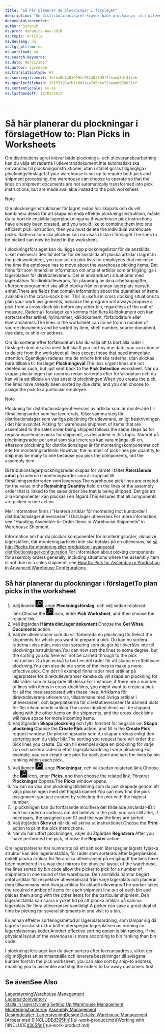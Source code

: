 ```yaml
---
title: "Så här planerar du plockningar i förslaget"
description: "Om distributionslagret kräver både plocknings- och utleveransbearbetning kan du välja att raderna i utleveransdokument inte automatiskt ska omvandlas till plockningsinstruktioner, utan i stället göras tillgängliga i plockningsförslaget."
documentationcenter: 
author: SorenGP
ms.prod: dynamics-nav-2018
ms.topic: article
ms.devlang: na
ms.tgt_pltfrm: na
ms.workload: na
ms.search.keywords: 
ms.date: 08/21/2017
ms.author: sgroespe
ms.translationtype: HT
ms.sourcegitcommit: 1dfba8b14019991c95f40ffd5f7fbaed5df414eb
ms.openlocfilehash: 78ff3326a2b15d8314a745bce729aae8939633cf
ms.contentlocale: sv-se
ms.lasthandoff: 12/01/2017

---
```

# <a name="how-to-plan-picks-in-worksheets"></a><span data-ttu-id="e959b-103">Så här planerar du plockningar i förslaget</span><span class="sxs-lookup"><span data-stu-id="e959b-103">How to: Plan Picks in Worksheets</span></span>
<span data-ttu-id="e959b-104">Om distributionslagret kräver både plocknings- och utleveransbearbetning kan du välja att raderna i utleveransdokument inte automatiskt ska omvandlas till plockningsinstruktioner, utan i stället göras tillgängliga i plockningsförslaget.</span><span class="sxs-lookup"><span data-stu-id="e959b-104">If your warehouse is set up to require both pick and shipment processing, the warehouse can choose to operate so that the lines on shipment documents are not automatically transformed into pick instructions, but are made available instead to the pick worksheet.</span></span>  

> [!NOTE]  
>  <span data-ttu-id="e959b-105">Om plockningsinstruktioner för lagret redan har skapats och du vill kombinera dessa för att skapa en enda effektiv plockningsinstruktion, måste du ta bort de enskilda lagerplockningarna.</span><span class="sxs-lookup"><span data-stu-id="e959b-105">If warehouse pick instructions have already been created, and you would like to combine them into one efficient pick instruction, then you must delete the individual warehouse picks.</span></span> <span data-ttu-id="e959b-106">Raderna som ska plockas kan nu visas i listan i förslaget.</span><span class="sxs-lookup"><span data-stu-id="e959b-106">The lines to be picked can now be listed in the worksheet.</span></span>  

<span data-ttu-id="e959b-107">I plockningsförslaget kan du lägga upp plockningslistor för de anställda, vilket minimerar den tid det tar för de anställda att plocka artiklar i lagret.</span><span class="sxs-lookup"><span data-stu-id="e959b-107">In the pick worksheet, you can set up pick lists for employees that minimize the time the employee has to move about the warehouse picking items.</span></span> <span data-ttu-id="e959b-108">Det finns fält som innehåller information om antalet artiklar som är tillgängliga i lagerplatser för direktutleverans. Det är användbart i situationer med lagerplatser för direktutleverans, för planering av dina arbetsuppgifter, eftersom programmet ska alltid plocka från en annan lagerplats oavsett enhet.</span><span class="sxs-lookup"><span data-stu-id="e959b-108">There are fields that contain information about the quantities of items available in the cross-dock bins. This is useful in cross docking situations to plan your work assignments, because the program will always propose a pick from a cross-dock bin before any other bin, regardless of the unit of measure.</span></span> <span data-ttu-id="e959b-109">Raderna i förslaget kan komma från flera källdokument och kan sorteras efter artikel, hyllnummer, källdokument, förfallodatum eller leveransadress.</span><span class="sxs-lookup"><span data-stu-id="e959b-109">The lines in the worksheet can come from a number of source documents and be sorted by item, shelf number, source document, due date, or ship-to address.</span></span>  

<span data-ttu-id="e959b-110">Om du sorterar efter förfallodatum kan du välja att ta bort alla rader i förslaget utom de allra mest kritiska.</span><span class="sxs-lookup"><span data-stu-id="e959b-110">If you sort by due date, you can choose to delete from the worksheet all lines except those that need immediate attention.</span></span> <span data-ttu-id="e959b-111">Egentligen raderas inte de mindre kritiska raderna, utan skickas bara tillbaka till förslaget **Plockningsval**.</span><span class="sxs-lookup"><span data-stu-id="e959b-111">The less urgent lines are not deleted as such, but just sent back to the **Pick Selection** worksheet.</span></span> <span data-ttu-id="e959b-112">När du skapar plockningen har raderna redan sorterats efter förfallodatum och du kan välja att tilldela en viss anställd plockningen.</span><span class="sxs-lookup"><span data-stu-id="e959b-112">When you create the pick, the lines have already been sorted by due date, and you can choose to assign the pick to a particular employee.</span></span>  

> [!NOTE]  
>  <span data-ttu-id="e959b-113">Plockning för distributionslagerutleverans av artiklar som är monterade till försäljningsorder som har levererats, följer samma steg för distributionslager som vanliga plockning för utleverans, enligt beskrivningen i det här avsnittet.</span><span class="sxs-lookup"><span data-stu-id="e959b-113">Picking for warehouse shipment of items that are assembled to the sales order being shipped follows the same steps as for regular warehouse picks for shipment, as described in this topic.</span></span> <span data-ttu-id="e959b-114">Numret på plockningsrader per antal som ska levereras kan vara många-till-en, eftersom plockning för distributionslager är för monteringskomponenter och inte för monteringsartikeln.</span><span class="sxs-lookup"><span data-stu-id="e959b-114">However, the number of pick lines per quantity to ship may be many to one because you pick the components, not the assembly item.</span></span>  
>   
>  <span data-ttu-id="e959b-115">Distributionslagerplockningsrader skapas för värdet i fältet **Återstående antal** på raderna i monteringsorder som är kopplad till försäljningsorderraden som levereras.</span><span class="sxs-lookup"><span data-stu-id="e959b-115">The warehouse pick lines are created for the value in the **Remaining Quantity** field on the lines of the assembly order that is linked to the sales order line that is being shipped.</span></span> <span data-ttu-id="e959b-116">Det gör att alla komponenter kan plockas i en åtgärd.</span><span class="sxs-lookup"><span data-stu-id="e959b-116">This ensures that all components are picked in one action.</span></span>  
>   
>  <span data-ttu-id="e959b-117">Mer information finns i ”Hantera artiklar för montering mot kundorder i distributionslagerutleveranser” i Dist.lager utleverans.</span><span class="sxs-lookup"><span data-stu-id="e959b-117">For more information, see “Handling Assemble-to-Order Items in Warehouse Shipments” in Warehouse Shipment.</span></span>  
>   
>  <span data-ttu-id="e959b-118">Information om hur du plockar komponenter för monteringsorder, inklusive lagerställen, där monteringsartikeln inte ska betalas på en utleverans, se [så här: Plocka för montering eller produktion i avancerad distributionslagerkonfiguration](warehouse-how-to-pick-for-internal-operations-in-advanced-warehousing.md).</span><span class="sxs-lookup"><span data-stu-id="e959b-118">For information about picking components for assembly orders generally, including situations where the assembly item is not due on a sales shipment, see [How to: Pick for Assembly or Production in Advanced Warehouse Configurations](warehouse-how-to-pick-for-internal-operations-in-advanced-warehousing.md).</span></span>  

## <a name="to-plan-picks-in-the-worksheet"></a><span data-ttu-id="e959b-119">Så här planerar du plockningar i förslaget</span><span class="sxs-lookup"><span data-stu-id="e959b-119">To plan picks in the worksheet</span></span>  
1.  <span data-ttu-id="e959b-120">Välj ikonen ![Söka efter sida eller rapport](media/ui-search/search_small.png "ikonen Söka efter sida eller rapport"), ange **Plockningsförslag**, och välj sedan relaterad länk.</span><span class="sxs-lookup"><span data-stu-id="e959b-120">Choose the ![Search for Page or Report](media/ui-search/search_small.png "Search for Page or Report icon") icon, enter **Pick Worksheet**, and then choose the related link.</span></span>  
2.  <span data-ttu-id="e959b-121">Välj åtgärden **Hämta dist.lager dokument**.</span><span class="sxs-lookup"><span data-stu-id="e959b-121">Choose the **Get Whse. Documents** action.</span></span>  
3.  <span data-ttu-id="e959b-122">Välj de utleveranser som du vill förbereda en plockning för.</span><span class="sxs-lookup"><span data-stu-id="e959b-122">Select the shipments for which you want to prepare a pick.</span></span> <span data-ttu-id="e959b-123">Du kan nu sortera raderna i viss mån, men den sortering som du gör här överförs inte till plockningsinstruktionen.</span><span class="sxs-lookup"><span data-stu-id="e959b-123">You can now sort the lines to some degree, but the sorting you do here will not be carried through to the pick instruction.</span></span> <span data-ttu-id="e959b-124">Du kan också ta bort en del rader för att skapa en effektivare plockning.</span><span class="sxs-lookup"><span data-stu-id="e959b-124">You can also delete some of the lines to make a more effective pick.</span></span> <span data-ttu-id="e959b-125">Om det till exempel finns rader med artiklar på lagerplatser för direktutleveranser kanske du vill skapa en plockning för alla rader som är kopplade till dessa.</span><span class="sxs-lookup"><span data-stu-id="e959b-125">For instance, if there are a number of lines with items in cross-dock bins, you might want to create a pick for all the lines associated with these lines.</span></span> <span data-ttu-id="e959b-126">Artiklarna för direktutleverans utlevereras, tillsammans med övriga artiklar i utleveransen, och lagerplatserna för direktutleveranser får därmed plats för fler inkommande artiklar.</span><span class="sxs-lookup"><span data-stu-id="e959b-126">The cross-docked items will be shipped, along with the other items on the shipments, and the cross-dock bins will have space for more incoming items.</span></span>  
4.  <span data-ttu-id="e959b-127">Välj åtgärden **Skapa plockning** och fyll i fönstret för begäran om **Skapa plockning**.</span><span class="sxs-lookup"><span data-stu-id="e959b-127">Choose the **Create Pick** action, and fill in the **Create Pick** request window.</span></span> <span data-ttu-id="e959b-128">De plockningsrader som du skapar ordnas enligt den sortering som du väljer här.</span><span class="sxs-lookup"><span data-stu-id="e959b-128">The sorting you request here will order the pick lines you create.</span></span> <span data-ttu-id="e959b-129">Du kan till exempel skapa en plockning för varje zon och sortera raderna efter lagerplatsordning i varje plockning.</span><span class="sxs-lookup"><span data-stu-id="e959b-129">For example, you can create one pick for each zone and sort the lines by bin ranking within each pick.</span></span>  
5.  <span data-ttu-id="e959b-130">Välj ikonen ![Söka efter sida eller rapport](media/ui-search/search_small.png "ikonen Söka efter sida eller rapport"), ange **Plockningar**, och välj sedan relaterad länk.</span><span class="sxs-lookup"><span data-stu-id="e959b-130">Choose the ![Search for Page or Report](media/ui-search/search_small.png "Search for Page or Report icon") icon, enter **Picks**, and then choose the related link.</span></span> <span data-ttu-id="e959b-131">Fönstret **Plockningar** öppnas.</span><span class="sxs-lookup"><span data-stu-id="e959b-131">The **Picks** window opens.</span></span>  
6.  <span data-ttu-id="e959b-132">Nu kan du visa den plockningstilldelning som du just skapade genom att välja plockningen med det högsta numret.</span><span class="sxs-lookup"><span data-stu-id="e959b-132">You can now find the pick assignment you just created by selecting the pick with the highest number.</span></span>  
7.  <span data-ttu-id="e959b-133">I plockningen kan du fortfarande modifiera det tilldelade användar-ID:t och hur raderna sorteras om det behövs.</span><span class="sxs-lookup"><span data-stu-id="e959b-133">In the pick, you can still alter, if necessary, the assigned user ID and the way the lines are sorted.</span></span>  
8.  <span data-ttu-id="e959b-134">Välj åtgärden **Skriv ut** när du vill skriva ut instruktioner.</span><span class="sxs-lookup"><span data-stu-id="e959b-134">Choose the **Print** action to print the pick instructions.</span></span>  
9. <span data-ttu-id="e959b-135">När du har utfört plockningen, väljer du åtgärden **Registrera**.</span><span class="sxs-lookup"><span data-stu-id="e959b-135">After you have performed the pick, choose the **Register** action.</span></span>  

<span data-ttu-id="e959b-136">Om lagerplatserna har numrerats på ett sätt som återspeglar lagrets fysiska struktur kan den lageranställda, för rader som sorterats efter lagerplatskod, enkelt plocka artiklar för flera olika utleveranser på en gång.</span><span class="sxs-lookup"><span data-stu-id="e959b-136">If the bins have been numbered in a way that mirrors the physical layout of the warehouse, the lines sorted by bin code allow the picker to pick for a number of shipments in one round of the warehouse.</span></span> <span data-ttu-id="e959b-137">Den anställda hämtar begärt antal artiklar för respektive utleveransrad från varje lagerplats och placerar dem tillsammans med övriga artiklar för aktuell utleverans.</span><span class="sxs-lookup"><span data-stu-id="e959b-137">The worker takes the required number of items for each shipment line out of each bin and places them along with the other items for the particular shipment.</span></span> <span data-ttu-id="e959b-138">Den lageranställda kan spara mycket tid på att plocka artiklar på samma lagerplats för flera utleveranser samtidigt.</span><span class="sxs-lookup"><span data-stu-id="e959b-138">A picker can save a great deal of time by picking for several shipments in one visit to a bin.</span></span>  

<span data-ttu-id="e959b-139">En annan effektiv sorteringsmetod är lagerplatsordning, som lämpar sig då lagrets fysiska struktur bättre återspeglar lagerplatsernas ordning än lagerplatsernas koder.</span><span class="sxs-lookup"><span data-stu-id="e959b-139">Another effective sorting option is bin ranking, if the physical layout of the warehouse is more according to bin ranking than bin code.</span></span>  

<span data-ttu-id="e959b-140">I plockningsförslaget kan du även sortera efter leveransadress, vilket ger dig möjlighet att sammanställa och leverera beställningar till avlägsna kunder först.</span><span class="sxs-lookup"><span data-stu-id="e959b-140">In the pick worksheet, you can also sort by ship-to address, enabling you to assemble and ship the orders to far-away customers first.</span></span>  

## <a name="see-also"></a><span data-ttu-id="e959b-141">Se även</span><span class="sxs-lookup"><span data-stu-id="e959b-141">See Also</span></span>
[<span data-ttu-id="e959b-142">Lagerstyrning</span><span class="sxs-lookup"><span data-stu-id="e959b-142">Warehouse Management</span></span>](warehouse-manage-warehouse.md)  
[<span data-ttu-id="e959b-143">Lagersaldo</span><span class="sxs-lookup"><span data-stu-id="e959b-143">Inventory</span></span>](inventory-manage-inventory.md)  
<span data-ttu-id="e959b-144">[Ställa in lagerstyrning](warehouse-setup-warehouse.md)   </span><span class="sxs-lookup"><span data-stu-id="e959b-144">[Setting Up Warehouse Management](warehouse-setup-warehouse.md)   </span></span>  
<span data-ttu-id="e959b-145">[Monteringshantering](assembly-assemble-items.md)  </span><span class="sxs-lookup"><span data-stu-id="e959b-145">[Assembly Management](assembly-assemble-items.md)  </span></span>  
[<span data-ttu-id="e959b-146">Designdetaljer: Lagerstyrning</span><span class="sxs-lookup"><span data-stu-id="e959b-146">Design Details: Warehouse Management</span></span>](design-details-warehouse-management.md)  
<span data-ttu-id="e959b-147">[Arbeta med [!INCLUDE[d365fin](includes/d365fin_md.md)]](ui-work-product.md)</span><span class="sxs-lookup"><span data-stu-id="e959b-147">[Working with [!INCLUDE[d365fin](includes/d365fin_md.md)]](ui-work-product.md)</span></span>

